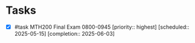 # Tasks

- [x] #task MTH200 Final Exam 0800-0945  [priority:: highest]  [scheduled:: 2025-05-15]  [completion:: 2025-06-03]